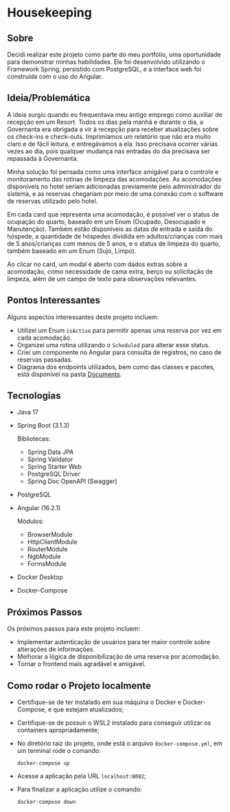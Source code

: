 # Housekeeping

## Sobre

Decidi realizar este projeto como parte do meu portfólio, uma oportunidade para demonstrar minhas habilidades. Ele foi desenvolvido utilizando o Framework Spring, persistido com PostgreSQL, e a interface web foi construída com o uso do Angular.

## Ideia/Problemática

A ideia surgiu quando eu frequentava meu antigo emprego como auxiliar de recepção em um Resort. Todos os dias pela manhã e durante o dia, a Governanta era obrigada a vir à recepção para receber atualizações sobre os check-ins e check-outs. Imprimíamos um relatório que não era muito claro e de fácil leitura, e entregávamos a ela. Isso precisava ocorrer várias vezes ao dia, pois qualquer mudança nas entradas do dia precisava ser repassada à Governanta.

Minha solução foi pensada como uma interface amigável para o controle e monitoramento das rotinas de limpeza das acomodações. As acomodações disponíveis no hotel seriam adicionadas previamente pelo administrador do sistema, e as reservas chegariam por meio de uma conexão com o software de reservas utilizado pelo hotel.

Em cada card que representa uma acomodação, é possível ver o status de ocupação do quarto, baseado em um Enum (Ocupado, Desocupado e Manutenção). Também estão disponíveis as datas de entrada e saída do hóspede, a quantidade de hóspedes dividida em adultos/crianças com mais de 5 anos/crianças com menos de 5 anos, e o status de limpeza do quarto, também baseado em um Enum (Sujo, Limpo).

Ao clicar no card, um modal é aberto com dados extras sobre a acomodação, como necessidade de cama extra, berço ou solicitação de limpeza, além de um campo de texto para observações relevantes.

## Pontos Interessantes

Alguns aspectos interessantes deste projeto incluem:

- Utilizei um Enum `isActive` para permitir apenas uma reserva por vez em cada acomodação.
- Organizei uma rotina utilizando o `Scheduled` para alterar esse status.
- Criei um componente no Angular para consulta de registros, no caso de reservas passadas.
- Diagrama dos endpoints utilizados, bem como das classes e pacotes, está disponível na pasta [Documents](https://github.com/Klaus-Edu/HousekeepingProject/tree/main/documents).

## Tecnologias

- Java 17
- Spring Boot (3.1.3)

  Bibliotecas:
  - Spring Data JPA
  - Spring Validator
  - Spring Starter Web
  - PostgreSQL Driver
  - Spring Doc OpenAPI (Swagger)

- PostgreSQL
- Angular (16.2.1)

  Módulos:
  - BrowserModule
  - HttpClientModule
  - RouterModule
  - NgbModule
  - FormsModule
 
- Docker Desktop
- Docker-Compose

## Próximos Passos

Os próximos passos para este projeto incluem:

- Implementar autenticação de usuários para ter maior controle sobre alterações de informações.
- Melhorar a lógica de disponibilização de uma reserva por acomodação.
- Tornar o frontend mais agradável e amigável.

## Como rodar o Projeto localmente

- Certifique-se de ter instalado em sua máquina o Docker e Docker-Compose, e que estejam atualizados;
- Certifique-se de possuir o WSL2 instalado para conseguir utilizar os containers apropriadamente;
- No diretório raiz do projeto, onde está o arquivo `docker-compose.yml`, em um terminal rode o comando:
  
  ```
  docker-compose up
  ```
- Acesse a aplicação pela URL `localhost:8082`;
- Para finalizar a aplicação utilize o comando:

  ```
  docker-compose down
  ```
